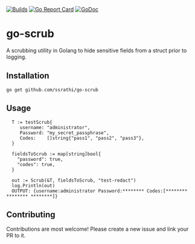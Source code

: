 [![Builds](https://github.com/ssrathi/go-scrub/workflows/Build/badge.svg?branch=master)](https://github.com/ssrathi/go-scrub/actions?query=branch%3Amaster+workflow%3ABuild)
[![Go Report Card](https://goreportcard.com/badge/github.com/ssrathi/go-scrub)](https://goreportcard.com/report/github.com/ssrathi/go-scrub)
[![GoDoc](https://godoc.org/github.com/ssrathi/go-scrub?status.svg)](https://godoc.org/github.com/ssrathi/go-scrub)

# go-scrub

A scrubbing utility in Golang to hide sensitive fields from a struct prior to logging.

## Installation
```
go get github.com/ssrathi/go-scrub
```

## Usage
```
  T := testScrub{
     username: "administrator",
     Password: "my_secret_passphrase",
     Codes:    []string{"pass1", "pass2", "pass3"},
  }

  fieldsToScrub := map[string]bool{
    "password": true,
    "codes": true,
  }

  out := Scrub(&T, fieldsToScrub, "test-redact")
  log.Println(out)
  OUTPUT: {username:administrator Password:******** Codes:[******** ******** ********]}
```

## Contributing

Contributions are most welcome! Please create a new issue and link your PR to it.

